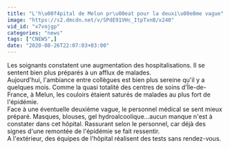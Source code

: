 ```yaml
---
title: "L'h\u00f4pital de Melun pr\u00eat pour la deuxi\u00e8me vague"
image: "https://s2.dmcdn.net/v/SPdE91VHc_ItpTxnB/x240"
vid_id: "x7vojgp"
categories: "news"
tags: ["CNEWS",]
date: "2020-08-26T22:07:03+03:00"
---
```

Les soignants constatent une augmentation des hospitalisations. Il se sentent bien plus préparés à un afflux de malades.  <br>Aujourd'hui, l'ambiance entre collègues est bien plus sereine qu'il y a quelques mois. Comme la quasi totalité des centres de soins d’Île-de-France, à Melun, les couloirs étaient saturés de malades au plus fort de l'épidémie.  <br>Face à une éventuelle deuxième vague, le personnel médical se sent mieux préparé. Masques, blouses, gel hydroalcoolique...aucun manque n'est à constater dans cet hôpital. Rassurant selon le personnel, car déjà des signes d'une remontée de l'épidémie se fait ressentir.  <br>A l'extérieur, des équipes de l'hôpital réalisent des tests sans rendez-vous.
